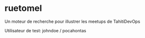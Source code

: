 # ruetomel
Un moteur de recherche pour illustrer les meetups de TahitiDevOps


Utilisateur de test: johndoe / pocahontas
